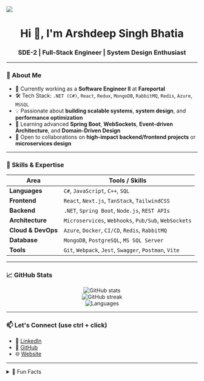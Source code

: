 ![](https://raw.githubusercontent.com/halfrost/halfrost/master/icons/header_.png)

<h1 align="center">Hi 👋, I'm Arshdeep Singh Bhatia</h1>
<h3 align="center">SDE-2 | Full-Stack Engineer | System Design Enthusiast</h3>

---

### 💼 About Me

- 🔭 Currently working as a **Software Engineer II** at **Fareportal**
- 🛠️ Tech Stack: `.NET (C#)`, `React`, `Redux`, `MongoDB`, `RabbitMQ`, `Redis`, `Azure`, `MSSQL`
- 💡 Passionate about **building scalable systems**, **system design**, and **performance optimization**
- 🧠 Learning advanced **Spring Boot**, **WebSockets**, **Event-driven Architecture**, and **Domain-Driven Design**
- 🧰 Open to collaborations on **high-impact backend/frontend projects** or **microservices design**

---

### 🧠 Skills & Expertise

| Area               | Tools / Skills                                         |
| ------------------ | ------------------------------------------------------ |
| **Languages**      | `C#`, `JavaScript`, `C++`, `SQL`                       |
| **Frontend**       | `React`, `Next.js`, `TanStack`, `TailwindCSS`          |
| **Backend**        | `.NET`, `Spring Boot`, `Node.js`, `REST APIs`          |
| **Architecture**   | `Microservices`, `Webhooks`, `Pub/Sub`, `WebSockets`   |
| **Cloud & DevOps** | `Azure`, `Docker`, `CI/CD`, `Redis`, `RabbitMQ`        |
| **Database**       | `MongoDB`, `PostgreSQL`, `MS SQL Server`               |
| **Tools**          | `Git`, `Webpack`, `Jest`, `Swagger`, `Postman`, `Vite` |

---

### 📈 GitHub Stats

<p align="center">
  <img src="https://github-readme-stats.vercel.app/api?username=arshsb1102&show_icons=true&theme=default&count_private=true" alt="GitHub stats" />
  <br/>
  <img src="https://github-readme-streak-stats.herokuapp.com/?user=arshsb1102&theme=default&cache_seconds=86400" alt="GitHub streak" />
  <br/>
  <img src="https://github-readme-stats.vercel.app/api/top-langs/?username=arshsb1102&layout=compact&langs_count=8" alt="Languages" />
</p>

---

### 📫 Let's Connect (use ctrl + click)

- 🔗 [LinkedIn](https://www.linkedin.com/in/arshsb1102/)
- 📂 [GitHub](https://github.com/arshsb1102)
- 🌐 [Website](https://arshdeep.vercel.app/) 

---

<details>
<summary>📜 Fun Facts</summary>

- 🧩 I reverse-engineer real-world architectures for fun.
- 🔍 I'm obsessed with refactoring for performance and readability.
- 🐾 I have a dog who makes sure I never forget to take breaks.
</details>
